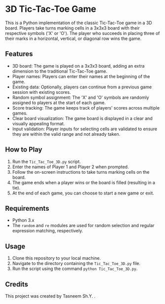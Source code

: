 # 3D Tic-Tac-Toe Game

This is a Python implementation of the classic Tic-Tac-Toe game in a 3D board. Players take turns marking cells in a 3x3x3 board with their respective symbols ('X' or 'O'). The player who succeeds in placing three of their marks in a horizontal, vertical, or diagonal row wins the game.

## Features

- 3D board: The game is played on a 3x3x3 board, adding an extra dimension to the traditional Tic-Tac-Toe game.
- Player names: Players can enter their names at the beginning of the game.
- Existing data: Optionally, players can continue from a previous game session with existing scores.
- Random symbol assignment: The 'X' and 'O' symbols are randomly assigned to players at the start of each game.
- Score tracking: The game keeps track of players' scores across multiple games.
- Clear board visualization: The game board is displayed in a clear and visually appealing format.
- Input validation: Player inputs for selecting cells are validated to ensure they are within the valid range and not already taken.

## How to Play

1. Run the `Tic_Tac_Toe_3D.py` script.
2. Enter the names of Player 1 and Player 2 when prompted.
3. Follow the on-screen instructions to take turns marking cells on the board.
4. The game ends when a player wins or the board is filled (resulting in a tie).
5. At the end of each game, you can choose to start a new game or exit.

## Requirements

- Python 3.x
- The `random` and `re` modules are used for random selection and regular expression matching, respectively.

## Usage

1. Clone this repository to your local machine.
2. Navigate to the directory containing the `Tic_Tac_Toe_3D.py` file.
3. Run the script using the command `python Tic_Tac_Toe_3D.py`.

## Credits

This project was created by Tasneem Sh.Y. .
